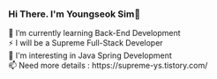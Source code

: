 ### Hi There. I'm Youngseok Sim👋

<p align="center">
<div width>
  🌱 I’m currently learning Back-End Development
  <br>⚡ I will be a Supreme Full-Stack Developer
  <br>💙 I'm interesting in Java Spring Development
  <br>📫 Need more details : https://supreme-ys.tistory.com/ </div>

<!--
**Supreme-YS/Supreme-YS** is a ✨ _special_ ✨ repository because its `README.md` (this file) appears on your GitHub profile.

Here are some ideas to get you started:

- 🔭 I’m currently working on ...
- 🌱 I’m currently learning ...
- 👯 I’m looking to collaborate on ...
- 🤔 I’m looking for help with ...
- 💬 Ask me about ...
- 📫 How to reach me: ...
- 😄 Pronouns: ...
- ⚡ Fun fact: ...
-->
